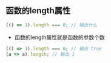 ## 函数的length属性
```js
(() => 1).length === 0; // 输出什么
```
* 函数的length属性就是函数的参数个数
```js
(() => 1).length === 0; // 输出 true
(a => a).length; // 输出 1
```